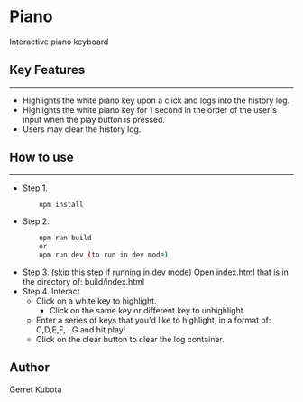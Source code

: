 # Piano
Interactive piano keyboard 

## <strong>Key Features</strong>
***
* Highlights the white piano key upon a click and logs into the history log.
* Highlights the white piano key for 1 second in the order of the user's input when the play button is pressed.
* Users may clear the history log.

## <strong>How to use</strong>
***

* Step 1. 
  ```bash 
      npm install 
   ```
* Step 2. 
  ```bash
      npm run build
      or
      npm run dev (to run in dev mode)
   ```
* Step 3. (skip this step if running in dev mode) Open index.html that is in the directory of: build/index.html
* Step 4. Interact
  - Click on a white key to highlight.
    - Click on the same key or different key to unhighlight.
  - Enter a series of keys that you'd like to highlight, in a format of: C,D,E,F,...G and hit play!
  - Click on the clear button to clear the log container.

## <strong>Author</strong>
Gerret Kubota
